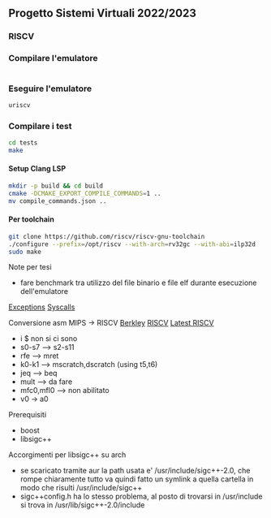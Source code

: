 ## Progetto Sistemi Virtuali 2022/2023
### RISCV

### Compilare l'emulatore
```bash mkdir -p build && cd build cmake .. && make && sudo make install 
```

### Eseguire l'emulatore
```bash
uriscv
```

### Compilare i test
```bash 
cd tests
make
```

#### Setup Clang LSP
```bash
mkdir -p build && cd build
cmake -DCMAKE_EXPORT_COMPILE_COMMANDS=1 ..
mv compile_commands.json ..
```

#### Per toolchain
```bash
git clone https://github.com/riscv/riscv-gnu-toolchain
./configure --prefix=/opt/riscv --with-arch=rv32gc --with-abi=ilp32d
sudo make
```

Note per tesi
- fare benchmark tra utilizzo del file binario e file elf durante esecuzione
dell'emulatore

[Exceptions](https://mullerlee.cyou/2020/07/09/riscv-exception-interrupt/)
[Syscalls](https://www.cs.cornell.edu/courses/cs3410/2019sp/schedule/slides/14-ecf-pre-bw.pdf)

Conversione asm MIPS -> RISCV 
[Berkley](https://www.ocf.berkeley.edu/~qmn/linux/riscv.html)
[RISCV](https://riscv.org/wp-content/uploads/2019/12/riscv-spec-20191213.pdf) [Latest RISCV](https://github.com/riscv/riscv-isa-manual/releases/download/Priv-v1.12/riscv-privileged-20211203.pdf)
- i $ non si ci sono
- s0-s7 --> s2-s11
- rfe --> mret
- k0-k1 --> mscratch,dscratch (using t5,t6)
- jeq --> beq
- mult --> da fare
- mfc0,mfl0 --> non abilitato
- v0 -> a0

Prerequisiti
- boost
- libsigc++

Accorgimenti per libsigc++ su arch
- se scaricato tramite aur la path usata e' /usr/include/sigc++-2.0,
  che rompe chiaramente tutto
  va quindi fatto un symlink a quella cartella in modo che risulti
  /usr/include/sigc++
- sigc++config.h ha lo stesso problema, al posto di trovarsi in /usr/include
  si trova in /usr/lib/sigc++-2.0/include
